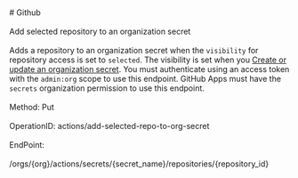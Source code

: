 <br>#     Github</br>
<br>Add selected repository to an organization secret</br>
<br>Adds a repository to an organization secret when the `visibility` for repository access is set to `selected`. The visibility is set when you [Create or update an organization secret](https://developer.github.com/v3/actions/secrets/#create-or-update-an-organization-secret). You must authenticate using an access token with the `admin:org` scope to use this endpoint. GitHub Apps must have the `secrets` organization permission to use this endpoint.</br>
<br>Method: Put</br>
<br>OperationID: actions/add-selected-repo-to-org-secret</br>
<br>EndPoint:</br>
<br>/orgs/{org}/actions/secrets/{secret_name}/repositories/{repository_id}</br>
